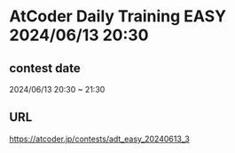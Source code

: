 # AtCoder Daily Training EASY 2024/06/13 20:30

## contest date 
2024/06/13 20:30 ~ 21:30

## URL
https://atcoder.jp/contests/adt_easy_20240613_3